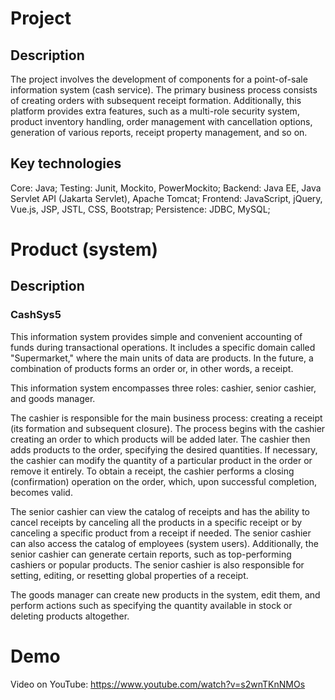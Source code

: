 # Project

## Description

The project involves the development of components for a point-of-sale information system (cash service). The primary business process consists of creating orders with subsequent receipt formation. Additionally, this platform provides extra features, such as a multi-role security system, product inventory handling, order management with cancellation options, generation of various reports, receipt property management, and so on.

## Key technologies
Core: Java;
Testing: Junit, Mockito, PowerMockito;
Backend: Java EE, Java Servlet API (Jakarta Servlet), Apache Tomcat;
Frontend: JavaScript, jQuery, Vue.js, JSP, JSTL, CSS, Bootstrap;
Persistence: JDBC, MySQL;


# Product (system)

## Description

### CashSys5

This information system provides simple and convenient accounting of funds during transactional operations. It includes a specific domain called "Supermarket," where the main units of data are products. In the future, a combination of products forms an order or, in other words, a receipt.

This information system encompasses three roles: cashier, senior cashier, and goods manager.

The cashier is responsible for the main business process: creating a receipt (its formation and subsequent closure). The process begins with the cashier creating an order to which products will be added later. The cashier then adds products to the order, specifying the desired quantities. If necessary, the cashier can modify the quantity of a particular product in the order or remove it entirely. To obtain a receipt, the cashier performs a closing (confirmation) operation on the order, which, upon successful completion, becomes valid.

The senior cashier can view the catalog of receipts and has the ability to cancel receipts by canceling all the products in a specific receipt or by canceling a specific product from a receipt if needed. The senior cashier can also access the catalog of employees (system users). Additionally, the senior cashier can generate certain reports, such as top-performing cashiers or popular products. The senior cashier is also responsible for setting, editing, or resetting global properties of a receipt.

The goods manager can create new products in the system, edit them, and perform actions such as specifying the quantity available in stock or deleting products altogether.


# Demo

Video on YouTube: https://www.youtube.com/watch?v=s2wnTKnNMOs
